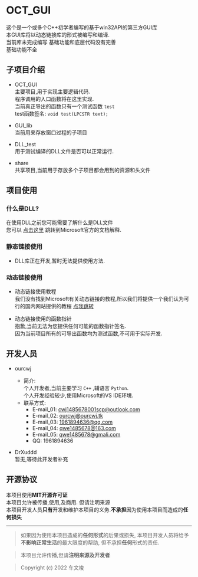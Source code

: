 # OCT_GUI

这个是一个或多个C++初学者编写的基于win32API的第三方GUI库  
本GUI库将以动态链接库的形式被编写和编译.  
当前库未完成编写  基础功能和底层代码没有完善  
基础功能不全  

## 子项目介绍

- OCT_GUI  
    主要项目,用于实现主要逻辑代码.  
    程序调用的入口函数将在这里实现.  
    当前真正导出的函数只有一个测试函数 `test`  
    test函数签名: ` void test(LPCSTR text); `  

- GUI_lib  
    当前用来存放窗口过程的子项目  

- DLL_test  
    用于测试编译的DLL文件是否可以正常运行.  

- share  
    共享项目,当前用于存放多个子项目都会用到的资源和头文件  

## 项目使用  

### 什么是DLL?  
在使用DLL之前您可能需要了解什么是DLL文件  
您可以 [点击这里](https://learn.microsoft.com/zh-cn/troubleshoot/windows-client/deployment/dynamic-link-library "什么是DLL --Microsoft") 跳转到Microsoft官方的文档解释.

### 静态链接使用  
- DLL库正在开发,暂时无法提供使用方法.  

### 动态链接使用
- 动态链接使用教程  
    我们没有找到Microsoft有关动态链接的教程,所以我们将提供一个我们认为可行的国内网站提供的教程 [点我跳转](https://blog.csdn.net/ezhchai/article/details/78784815 "此教程来自中国最大的编程交流博客 CSDN")  

- 动态链接使用的函数指针  
    抱歉,当前无法为您提供任何可能的函数指针签名.  
    因为当前项目所有的可导出函数均为测试函数,不可用于实际开发.  

## 开发人员

- ourcwj  
    - 简介:  
        个人开发者,当前主要学习 ` C++ ` ,辅语言 ` Python `.  
        个人开发经验较少,使用Microsoft的VS IDE环境.  
    - 联系方式:  
        - E-mail_01: <cwj1485678001scp@outlook.com>  
        - E-mail_02: <ourcwj@ourcwj.tk>       
        - E-mail_03: <1961894636@qq.com>  
        - E-mail_04: <qwe1485678@163.com>  
        - E-mail_05: <qwe1485678@gmali.com>  
        - QQ: 1961894636

- DrXuddd  
    暂无,等待此开发者补充  

## 开源协议

本项目使用**MIT开源许可证**  
本项目允许被传播,使用,及商用. 但请注明来源  
本项目开发人员**只有**开发和维护本项目的义务.**不承担**因为使用本项目而造成的**任何损失**  

---

> 如果因为使用本项目造成的**任何形式**的后果或损失, 本项目开发人员将给予**不影响正常生活**的最大限度的帮助, 但不承担**任何**形式的责任.  

> 本项目允许传播,但请**注明来源及开发者**  

> Copyright (c) 2022 车文竣
